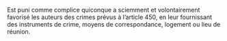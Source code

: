 Est puni comme complice quiconque a sciemment et volontairement favorisé les auteurs des crimes prévus à l’article 450, en leur fournissant des instruments de crime, moyens de correspondance, logement ou lieu de réunion.